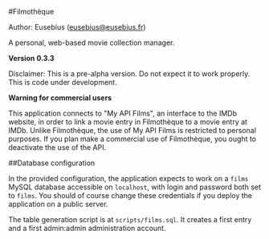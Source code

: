 #Filmothèque

Author: Eusebius (eusebius@eusebius.fr)

A personal, web-based movie collection manager.

**Version 0.3.3**

Disclaimer: This is a pre-alpha version. Do not expect it to work properly. This is code under development. 

**Warning for commercial users**

This application connects to "My API Films", an interface to the IMDb website, in order to link a movie entry in Filmothèque to a movie entry at IMDb. Unlike Filmothèque, the use of My API Films is restricted to personal purposes. If you plan make a commercial use of Filmothèque, you ought to deactivate the use of the API.

##Database configuration

In the provided configuration, the application expects to work on a `films` MySQL database accessible on `localhost`, with login and password both set to `films`. You should of course change these credentials if you deploy the application on a public server.

The table generation script is at `scripts/films.sql`. It creates a first entry and a first admin:admin administration account.
